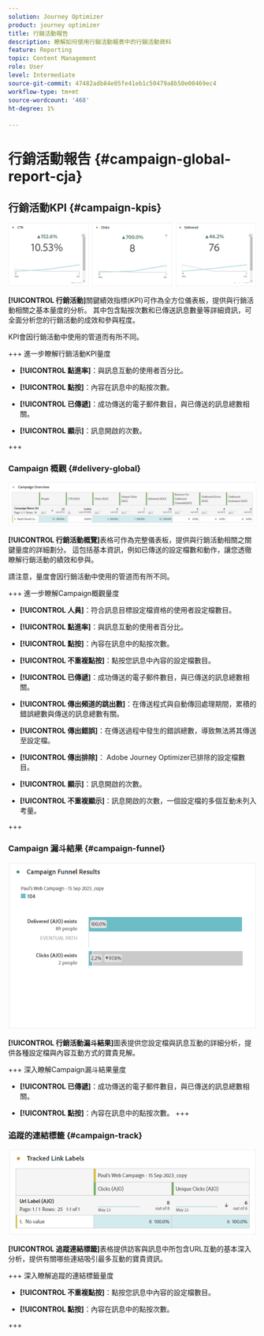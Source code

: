 ```yaml
---
solution: Journey Optimizer
product: journey optimizer
title: 行銷活動報告
description: 瞭解如何使用行銷活動報表中的行銷活動資料
feature: Reporting
topic: Content Management
role: User
level: Intermediate
source-git-commit: 47482adb84e05fe41eb1c50479a8b50e00469ec4
workflow-type: tm+mt
source-wordcount: '468'
ht-degree: 1%

---
```


# 行銷活動報告 {#campaign-global-report-cja}

## 行銷活動KPI {#campaign-kpis}

![](assets/cja-email-kpis.png)

**[!UICONTROL 行銷活動]**&#x200B;關鍵績效指標(KPI)可作為全方位儀表板，提供與行銷活動相關之基本量度的分析。 其中包含點按次數和已傳送訊息數量等詳細資訊，可全面分析您的行銷活動的成效和參與程度。

KPI會因行銷活動中使用的管道而有所不同。

+++ 進一步瞭解行銷活動KPI量度

* **[!UICONTROL 點進率]**：與訊息互動的使用者百分比。

* **[!UICONTROL 點按]**：內容在訊息中的點按次數。

* **[!UICONTROL 已傳遞]**：成功傳送的電子郵件數目，與已傳送的訊息總數相關。

* **[!UICONTROL 顯示]**：訊息開啟的次數。

+++

### Campaign 概觀 {#delivery-global}

![](assets/cja-campaign-overview.png)

**[!UICONTROL 行銷活動概覽]**&#x200B;表格可作為完整儀表板，提供與行銷活動相關之關鍵量度的詳細劃分。 這包括基本資訊，例如已傳送的設定檔數和動作，讓您透徹瞭解行銷活動的績效和參與。

請注意，量度會因行銷活動中使用的管道而有所不同。

+++ 進一步瞭解Campaign概觀量度

* **[!UICONTROL 人員]**：符合訊息目標設定檔資格的使用者設定檔數目。

* **[!UICONTROL 點進率]**：與訊息互動的使用者百分比。

* **[!UICONTROL 點按]**：內容在訊息中的點按次數。

* **[!UICONTROL 不重複點按]**：點按您訊息中內容的設定檔數目。

* **[!UICONTROL 已傳遞]**：成功傳送的電子郵件數目，與已傳送的訊息總數相關。

* **[!UICONTROL 傳出頻道的跳出數]**：在傳送程式與自動傳回處理期間，累積的錯誤總數與傳送的訊息總數有關。

* **[!UICONTROL 傳出錯誤]**：在傳送過程中發生的錯誤總數，導致無法將其傳送至設定檔。

* **[!UICONTROL 傳出排除]**： Adobe Journey Optimizer已排除的設定檔數目。

* **[!UICONTROL 顯示]**：訊息開啟的次數。

* **[!UICONTROL 不重複顯示]**：訊息開啟的次數，一個設定檔的多個互動未列入考量。

+++

### Campaign 漏斗結果 {#campaign-funnel}

![](assets/cja-campaign-funnel.png)

**[!UICONTROL 行銷活動漏斗結果]**&#x200B;圖表提供您設定檔與訊息互動的詳細分析，提供各種設定檔與內容互動方式的寶貴見解。

+++ 深入瞭解Campaign漏斗結果量度

* **[!UICONTROL 已傳遞]**：成功傳送的電子郵件數目，與已傳送的訊息總數相關。

* **[!UICONTROL 點按]**：內容在訊息中的點按次數。
+++

### 追蹤的連結標籤 {#campaign-track}

![](assets/cja-campaign-tracked-link.png)

**[!UICONTROL 追蹤連結標籤]**&#x200B;表格提供訪客與訊息中所包含URL互動的基本深入分析，提供有關哪些連結吸引最多互動的寶貴資訊。

+++ 深入瞭解追蹤的連結標籤量度

* **[!UICONTROL 不重複點按]**：點按您訊息中內容的設定檔數目。

* **[!UICONTROL 點按]**：內容在訊息中的點按次數。

+++
